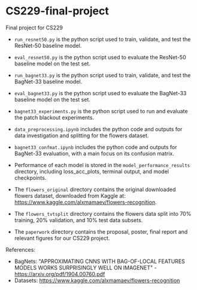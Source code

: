 # CS229-final-project

Final project for CS229

- `run_resnet50.py` is the python script used to train, validate, and test the ResNet-50 baseline model.

- `eval_resnet50.py` is the python script used to evaluate the ResNet-50 baseline model on the test set.

- `run_bagnet33.py` is the python script used to train, validate, and test the BagNet-33 baseline model.

- `eval_bagnet33.py` is the python script used to evaluate the BagNet-33 baseline model on the test set.

- `bagnet33_experiments.py` is the python script used to run and evaluate the patch blackout experiments.

- `data_preprocessing.ipynb` includes the python code and outputs for data investigation and splitting for the flowers dataset.

- `bagnet33_confmat.ipynb` includes the python code and outputs for BagNet-33 evaluation, with a main focus on its confusion matrix.

- Performance of each model is stored in the `model_performance_results` directory, including loss_acc_plots, terminal output, and model checkpoints.

- The `flowers_original` directory contains the original downloaded flowers dataset, downloaded from Kaggle at: https://www.kaggle.com/alxmamaev/flowers-recognition.

- The `flowers_tvtsplit` directory contains the flowers data split into 70\% training, 20\% validation, and 10\% test data subsets.

- The `paperwork` directory contains the proposal, poster, final report and relevant figures for our CS229 project.

References:
- BagNets: "APPROXIMATING CNNS WITH BAG-OF-LOCAL FEATURES MODELS WORKS SURPRISINGLY WELL ON IMAGENET" - https://arxiv.org/pdf/1904.00760.pdf
- Datasets: https://www.kaggle.com/alxmamaev/flowers-recognition